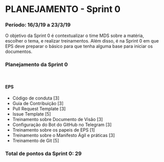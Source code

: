 # PLANEJAMENTO - Sprint 0
### Período: 16/3/19 a 23/3/19 

O objetivo da Sprint 0 é contextualizar o time MDS sobre a matéria, escolher o tema, e realizar treinamentos. Além disso, é na Sprint 0 em que EPS deve preparar o básico para que tenha alguma base para iniciar os documentos. 


### Planejamento da Sprint 0 

<br />

#### EPS
   * Código de conduta <span>[3]</span>
   * Guia de Contribuição <span>[3]</span>
   * Pull Request Template <span>[3]</span>
   * Issue Template <span>[5]</span>
   * Treinamento sobre Documento de Visão <span>[3]</span>
   * Configuração do Bot do GitHub no Telegram <span>[3]</span>
   * Treinamento sobre os papeis de EPS <span>[1]</span>
   * Treinamento sobre o Manifesto Ágil e práticas <span>[3]</span>
   * Treinamento de Git <span>[5]</span> 

### Total de pontos da Sprint 0: 29 
  